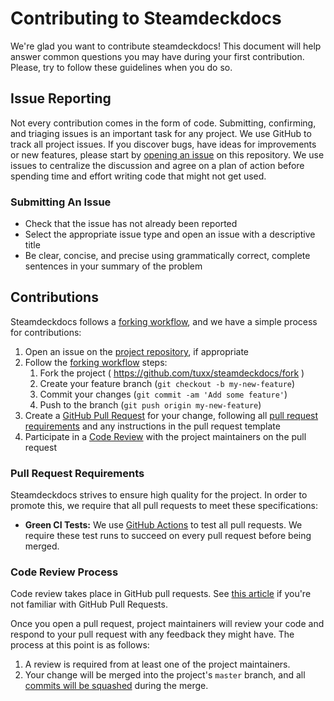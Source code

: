 # Contributing to Steamdeckdocs

We're glad you want to contribute steamdeckdocs! This document will help answer
common questions you may have during your first contribution. Please, try to
follow these guidelines when you do so.

## Issue Reporting

Not every contribution comes in the form of code. Submitting, confirming, and
triaging issues is an important task for any project. We use GitHub to track
all project issues. If you discover bugs, have ideas for improvements or new
features, please start by [opening an
issue](https://github.com/tuxx/steamdeckdocs/issues) on this repository.
We use issues to centralize the discussion and agree on a plan of action before
spending time and effort writing code that might not get used.

### Submitting An Issue

* Check that the issue has not already been reported
* Select the appropriate issue type and open an issue with a descriptive title
* Be clear, concise, and precise using grammatically correct, complete sentences
  in your summary of the problem

## Contributions

Steamdeckdocs follows a [forking
workflow](https://guides.github.com/activities/forking/), and we have a simple
process for contributions:

1. Open an issue on the [project
   repository](https://github.com/tuxx/steamdeckdocs/issues), if
   appropriate
1. Follow the [forking workflow](https://guides.github.com/activities/forking/)
   steps:
   1. Fork the project ( <https://github.com/tuxx/steamdeckdocs/fork> )
   1. Create your feature branch (`git checkout -b my-new-feature`)
   1. Commit your changes (`git commit -am 'Add some feature'`)
   1. Push to the branch (`git push origin my-new-feature`)
1. Create a [GitHub Pull
   Request](https://help.github.com/articles/about-pull-requests/) for your
   change, following all [pull request
   requirements](#pull-request-requirements) and any instructions in the pull
   request template
1. Participate in a [Code Review](#code-review-process) with the project
   maintainers on the pull request

### Pull Request Requirements

Steamdeckdocs strives to ensure high quality for the project. In order to
promote this, we require that all pull requests to meet these specifications:

* **Green CI Tests:** We use [GitHub
  Actions](https://github.com/tuxx/steamdeckdocs/actions) to test all pull
  requests. We require these test runs to succeed on every pull request before
  being merged.

### Code Review Process

Code review takes place in GitHub pull requests. See [this
article](https://help.github.com/articles/about-pull-requests/) if you're not
familiar with GitHub Pull Requests.

Once you open a pull request, project maintainers will review your code and
respond to your pull request with any feedback they might have. The process at
this point is as follows:

1. A review is required from at least one of the project maintainers.
1. Your change will be merged into the project's `master` branch, and all
   [commits will be
   squashed](https://help.github.com/en/articles/about-pull-request-merges#squash-and-merge-your-pull-request-commits)
   during the merge.
